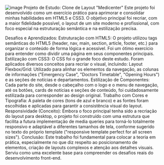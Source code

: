 ![image](https://github.com/user-attachments/assets/248e1880-24b7-426e-8d08-7c08bc7583b0)
Projeto de Estudo: Clone de Layout "Medicenter"
Este projeto foi desenvolvido como um exercício prático para aprimorar e consolidar minhas habilidades em HTML5 e CSS3. 
O objetivo principal foi recriar, com a maior fidelidade possível, o layout de um site moderno e profissional, com foco especial na estruturação semântica e na estilização precisa.

Desafios e Aprendizados:
Estruturação com HTML5: O projeto utilizou tags semânticas do HTML5 (header, nav, main, section, article, footer, etc.) para organizar o conteúdo de forma lógica e acessível. Foi um ótimo exercício para entender como dividir uma página em seus componentes principais.
Estilização com CSS3: O CSS foi o grande foco deste estudo. Foram aplicados diversos conceitos para recriar o visual, incluindo:
Layout Flexbox/Grid: Utilizado para alinhar os elementos da navegação, as colunas de informações ("Emergency Case", "Doctors Timetable", "Opening Hours") e as seções de notícias e departamentos.
Estilização de Componentes: Cada parte do site, desde o cabeçalho com o logo e o menu de navegação, até os botões, cards de notícias e seções de conteúdo, foi cuidadosamente estilizada para corresponder ao design original.
Trabalho com Cores e Tipografia: A paleta de cores (tons de azul e branco) e as fontes foram escolhidas e aplicadas para garantir a consistência visual do layout.
Responsividade (Conceito): Embora o foco principal tenha sido a recriação do layout para desktop, o projeto foi construído com uma estrutura que facilita a futura implementação de media queries para torná-lo totalmente responsivo e adaptável a diferentes tamanhos de tela, conforme sugerido no texto do próprio template ("responsive template perfect for all screen sizes").
Conclusão:
Este trabalho foi fundamental para colocar a teoria em prática, especialmente no que diz respeito ao posicionamento de elementos, criação de layouts complexos e atenção aos detalhes visuais. Serviu como uma excelente base para compreender os desafios reais do desenvolvimento front-end.
